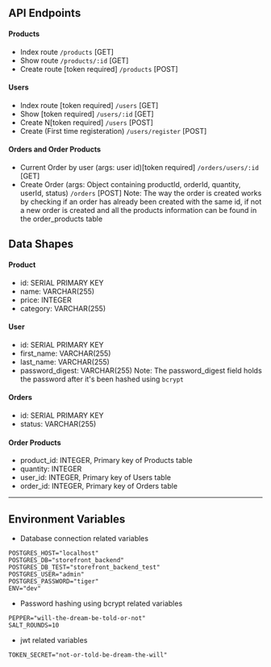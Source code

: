 ## API Endpoints

#### Products

- Index route `/products` [GET]
- Show route `/products/:id` [GET]
- Create route [token required] `/products` [POST]

#### Users

- Index route [token required] `/users` [GET]
- Show [token required] `/users/:id` [GET]
- Create N[token required] `/users` [POST]
- Create (First time registeration) `/users/register` [POST]

#### Orders and Order Products

- Current Order by user (args: user id)[token required] `/orders/users/:id` [GET]
- Create Order (args: Object containing productId, orderId, quantity, userId, status) `/orders` [POST]
  Note: The way the order is created works by checking if an order has already been created with the same id, if not a new order is created and all the products information can be found in the order_products table

## Data Shapes

#### Product

- id: SERIAL PRIMARY KEY
- name: VARCHAR(255)
- price: INTEGER
- category: VARCHAR(255)

#### User

- id: SERIAL PRIMARY KEY
- first_name: VARCHAR(255)
- last_name: VARCHAR(255)
- password_digest: VARCHAR(255)
  Note: The password_digest field holds the password after it's been hashed using `bcrypt`

#### Orders

- id: SERIAL PRIMARY KEY
- status: VARCHAR(255)

#### Order Products

- product_id: INTEGER, Primary key of Products table
- quantity: INTEGER
- user_id: INTEGER, Primary key of Users table
- order_id: INTEGER, Primary key of Orders table

---

## Environment Variables

- Database connection related variables

```
POSTGRES_HOST="localhost"
POSTGRES_DB="storefront_backend"
POSTGRES_DB_TEST="storefront_backend_test"
POSTGRES_USER="admin"
POSTGRES_PASSWORD="tiger"
ENV="dev"
```

- Password hashing using bcrypt related variables

```
PEPPER="will-the-dream-be-told-or-not"
SALT_ROUNDS=10
```

- jwt related variables

```
TOKEN_SECRET="not-or-told-be-dream-the-will"
```
